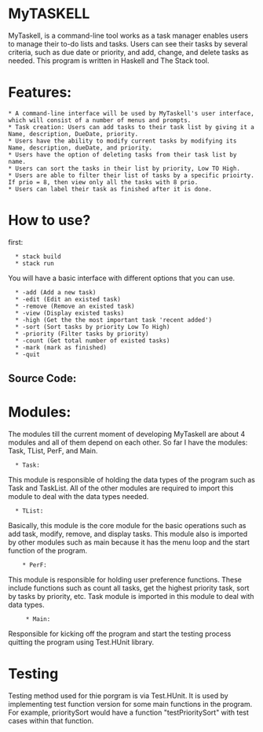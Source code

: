 # MyTASKELL

MyTaskell, is a command-line tool works as a task manager enables users to manage their 
to-do lists and tasks. Users can see their tasks by several criteria, such as due date or priority, and 
add, change, and delete tasks as needed. This program is written in Haskell and The Stack tool.

# Features:
    * A command-line interface will be used by MyTaskell's user interface, which will consist of a number of menus and prompts.
    * Task creation: Users can add tasks to their task list by giving it a Name, description, DueDate, priority.
    * Users have the ability to modify current tasks by modifying its Name, description, dueDate, and priority.
    * Users have the option of deleting tasks from their task list by name.
    * Users can sort the tasks in their list by priority, Low TO High.
    * Users are able to filter their list of tasks by a specific prioirty. If prio = 8, then view only all the tasks with 8 prio.
    * Users can label their task as finished after it is done.

# How to use?
   first:
   
      * stack build
      * stack run
   
   You will have a basic interface with different options that you can use.
   
      * -add (Add a new task)
      * -edit (Edit an existed task)
      * -remove (Remove an existed task)
      * -view (Display existed tasks)
      * -high (Get the the most important task 'recent added')
      * -sort (Sort tasks by priority Low To High)
      * -priority (Filter tasks by priority)
      * -count (Get total number of existed tasks)
      * -mark (mark as finished)
      * -quit


## Source Code:
   # Modules:
   The modules till the current moment of developing MyTaskell are about 4 modules and all of them depend on each other. So far I have the modules: Task, TList, PerF, and Main.
   
      * Task:
   This module is responsible of holding the data types of the program such as Task and TaskList. All of the other modules are required to import this module to deal with the data types needed.
    
      * TList:
   
   Basically, this module is the core module for the basic operations such as add task, modify, remove, and display tasks. 
   This module also is imported by other modules such as main because it has the menu loop and the start function of the program.
        
        * PerF:
   This module is responsible for holding user preference functions. These include functions such as count all tasks, get the highest priority task, sort by tasks by priority, etc. 
   Task module is imported in this module to deal with data types. 
    
         * Main:
   Responsible for kicking off the program and start the testing process quitting the program using Test.HUnit library.

# Testing
Testing method used for thie porgram is via Test.HUnit. It is used by implementing test function version for some main functions in the program. For example, prioritySort would have a function "testPrioritySort" with test cases within that function.
